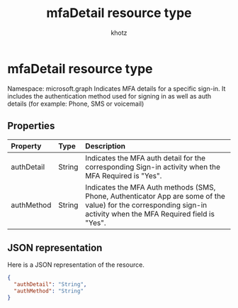 ﻿---
title: "mfaDetail resource type"
description: "Indicates MFA details for a specific sign-in. It includes the authentication method used for signing in as well as auth details (for example: Phone, SMS or voicemail) "
localization_priority: Normal
doc_type: resourcePageType
ms.prod: ""
author: "khotz"
---

# mfaDetail resource type

Namespace: microsoft.graph
Indicates MFA details for a specific sign-in. It includes the authentication method used for signing in as well as auth details (for example: Phone, SMS or voicemail)

## Properties

| Property   | Type   | Description                                                                                                                                                       |
| :--------- | :----- | :---------------------------------------------------------------------------------------------------------------------------------------------------------------- |
| authDetail | String | Indicates the MFA auth detail for the corresponding Sign-in activity when the MFA Required is "Yes".                                                              |
| authMethod | String | Indicates the MFA Auth methods (SMS, Phone, Authenticator App are some of the value) for the corresponding sign-in activity when the MFA Required field is "Yes". |

## JSON representation

Here is a JSON representation of the resource.

<!-- {
  "blockType": "resource",
  "optionalProperties": [

  ],
  "@odata.type": "microsoft.graph.mfaDetail"
}-->

```json
{
  "authDetail": "String",
  "authMethod": "String"
}

```

<!-- uuid: 8fcb5dbc-d5aa-4681-8e31-b001d5168d79
2015-10-25 14:57:30 UTC -->

<!-- {
  "type": "#page.annotation",
  "description": "mfaDetail resource",
  "keywords": "",
  "section": "documentation",
  "tocPath": ""
}-->
